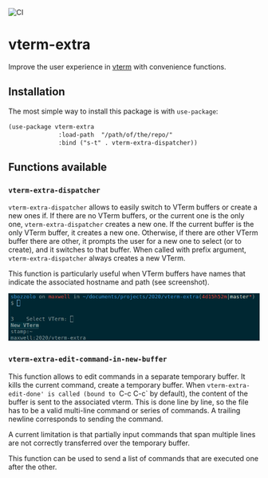 ![CI](https://github.com/Sbozzolo/vterm-extra/workflows/CI/badge.svg)

# vterm-extra

Improve the user experience in [vterm](https://github.com/akermu/emacs-libvterm) with convenience functions.

## Installation

The most simple way to install this package is with `use-package`:
```emacs-lisp
(use-package vterm-extra
              :load-path  "/path/of/the/repo/"
              :bind ("s-t" . vterm-extra-dispatcher))
```

## Functions available

### `vterm-extra-dispatcher`

`vterm-extra-dispatcher` allows to easily switch to VTerm buffers or create a
new ones if. If there are no VTerm buffers, or the current one is the only one,
`vterm-extra-dispatcher` creates a new one. If the current buffer is the only
VTerm buffer, it creates a new one. Otherwise, if there are other VTerm buffer
there are other, it prompts the user for a new one to select (or to create), and
it switches to that buffer. When called with prefix argument,
`vterm-extra-dispatcher` always creates a new VTerm.

This function is particularly useful when VTerm buffers have names that indicate
the associated hostname and path (see screenshot).

![screenshot](disp.png "vterm-extra-dispatcher")

### `vterm-extra-edit-command-in-new-buffer`

This function allows to edit commands in a separate temporary buffer. It kills
the current command, create a temporary buffer. When `vterm-extra-edit-done' is
called (bound to `C-c C-c` by default), the content of the buffer is sent to the
associated vterm. This is done line by line, so the file has to be a valid
multi-line command or series of commands. A trailing newline corresponds to
sending the command.

A current limitation is that partially
input commands that span multiple lines are not correctly transferred over the
temporary buffer.

This function can be used to send a list of commands that are executed one after
the other.
